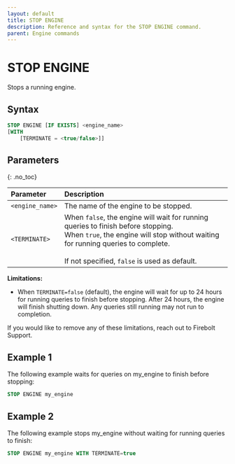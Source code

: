 ```yaml
---
layout: default
title: STOP ENGINE
description: Reference and syntax for the STOP ENGINE command.
parent: Engine commands
---
```


# STOP ENGINE

Stops a running engine.

## Syntax

```sql
STOP ENGINE [IF EXISTS] <engine_name>
[WITH 
    [TERMINATE = <true/false>]]
```
## Parameters 
{: .no_toc}   

| Parameter        | Description                           |
| :--------------- | :------------------------------------ |
| `<engine_name>`  | The name of the engine to be stopped. |
| `<TERMINATE>`    | When `false`, the engine will wait for running queries to finish before stopping.<br>When `true`, the engine will stop without waiting for running queries to complete.<br><br>If not specified, `false` is used as default. |

**Limitations:**
* When `TERMINATE=false` (default), the engine will wait for up to 24 hours for running queries to finish before stopping. After 24 hours, the engine will finish shutting down. Any queries still running may not run to completion.

If you would like to remove any of these limitations, reach out to Firebolt Support.

## Example 1
The following example waits for queries on my_engine to finish before stopping:

```sql
STOP ENGINE my_engine
```

## Example 2
The following example stops my_engine without waiting for running queries to finish:

```sql
STOP ENGINE my_engine WITH TERMINATE=true
```